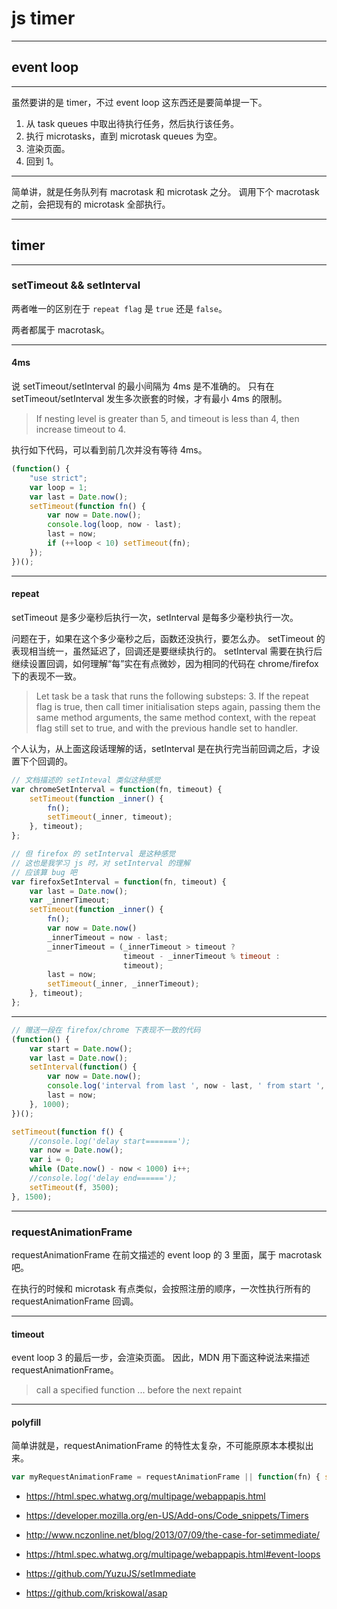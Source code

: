 # js timer

---

## event loop

---

虽然要讲的是 timer，不过 event loop 这东西还是要简单提一下。

1. 从 task queues 中取出待执行任务，然后执行该任务。
2. 执行 microtasks，直到 microtask queues 为空。
3. 渲染页面。
4. 回到 1。

---

简单讲，就是任务队列有 macrotask 和 microtask 之分。
调用下个 macrotask 之前，会把现有的 microtask 全部执行。

---

## timer

---

### setTimeout && setInterval

两者唯一的区别在于 `repeat flag` 是 `true` 还是 `false`。

两者都属于 macrotask。

---

#### 4ms

说 setTimeout/setInterval 的最小间隔为 4ms 是不准确的。
只有在 setTimeout/setInterval 发生多次嵌套的时候，才有最小 4ms 的限制。

> If nesting level is greater than 5, and timeout is less than 4, then increase timeout to 4.

执行如下代码，可以看到前几次并没有等待 4ms。

```js
(function() {
    "use strict";
    var loop = 1;
    var last = Date.now();
    setTimeout(function fn() {
        var now = Date.now();
        console.log(loop, now - last);
        last = now;
        if (++loop < 10) setTimeout(fn);
    });
})();
```

---

#### repeat

setTimeout 是多少毫秒后执行一次，setInterval 是每多少毫秒执行一次。

问题在于，如果在这个多少毫秒之后，函数还没执行，要怎么办。
setTimeout 的表现相当统一，虽然延迟了，回调还是要继续执行的。
setInterval 需要在执行后继续设置回调，如何理解“每”实在有点微妙，因为相同的代码在 chrome/firefox 下的表现不一致。

> Let task be a task that runs the following substeps:
> 3. If the repeat flag is true, then call timer initialisation steps again, passing them the same method arguments, the same method context, with the repeat flag still set to true, and with the previous handle set to handler.

个人认为，从上面这段话理解的话，setInterval 是在执行完当前回调之后，才设置下个回调的。

```js
// 文档描述的 setInteval 类似这种感觉
var chromeSetInterval = function(fn, timeout) {
    setTimeout(function _inner() {
        fn();
        setTimeout(_inner, timeout);
    }, timeout);
};

// 但 firefox 的 setInterval 是这种感觉
// 这也是我学习 js 时，对 setInterval 的理解
// 应该算 bug 吧
var firefoxSetInterval = function(fn, timeout) {
    var last = Date.now();
    var _innerTimeout;
    setTimeout(function _inner() {
        fn();
        var now = Date.now()
        _innerTimeout = now - last;
        _innerTimeout = (_innerTimeout > timeout ?
                         timeout - _innerTimeout % timeout :
                         timeout);
        last = now;
        setTimeout(_inner, _innerTimeout);
    }, timeout);
};
```

---

```js
// 赠送一段在 firefox/chrome 下表现不一致的代码
(function() {
    var start = Date.now();
    var last = Date.now();
    setInterval(function() {
        var now = Date.now();
        console.log('interval from last ', now - last, ' from start ', now - start);
        last = now;
    }, 1000);
})();

setTimeout(function f() {
    //console.log('delay start=======');
    var now = Date.now();
    var i = 0;
    while (Date.now() - now < 1000) i++;
    //console.log('delay end======');
    setTimeout(f, 3500);
}, 1500);
```

---

### requestAnimationFrame

requestAnimationFrame 在前文描述的 event loop 的 3 里面，属于 macrotask 吧。

在执行的时候和 microtask 有点类似，会按照注册的顺序，一次性执行所有的 requestAnimationFrame 回调。

---

#### timeout

event loop 3 的最后一步，会渲染页面。
因此，MDN 用下面这种说法来描述 requestAnimationFrame。

> call a specified function ... before the next repaint

---

#### polyfill

简单讲就是，requestAnimationFrame 的特性太复杂，不可能原原本本模拟出来。

```js
var myRequestAnimationFrame = requestAnimationFrame || function(fn) { setTimeout(fn, 1000/60); };
```













+ https://html.spec.whatwg.org/multipage/webappapis.html
+ https://developer.mozilla.org/en-US/Add-ons/Code_snippets/Timers












+ http://www.nczonline.net/blog/2013/07/09/the-case-for-setimmediate/
+ https://html.spec.whatwg.org/multipage/webappapis.html#event-loops
+ https://github.com/YuzuJS/setImmediate
+ https://github.com/kriskowal/asap

